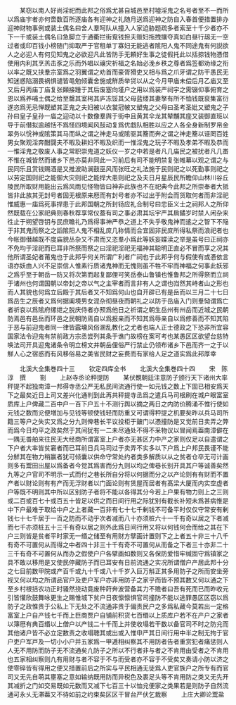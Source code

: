 <!-- { "loadSidebar": true } -->
　　某窃以南人好尚淫祀而此邦之俗爲尤甚自城邑至村墟淫鬼之名号者至不一而所以爲庙宇者亦何啻数百所逐庙各有迎神之礼随月送爲迎神之防自入春首便措置排办迎神财物事例或装土偶名曰舍人羣呵队从撞入人家迫胁题疏多者索至十千少者亦不下一千或装土偶名曰急脚立于通衢拦街覔钱担夫贩妇拖拽攘夺真如白昼行刼无一空过者或印百钱小榜随门抑取严于官租单丁寡妇无能逃者隂阳人鬼不同途鬼有何説欲人之必迎人有何见知鬼之必欲迎凡此皆防手无頼好生事之徒假托此以括掠钱物慿借使用内利其烹羔击豕之乐而外唱以禳灾祈福之名始必浼乡秩之尊者爲签都劝缘之衔以率之既又挟羣宗室爲之羽翼谓之劝首而豪胥猾吏又相与爲之爪牙谓之防干愚民无知迷惑陷溺畏祸惧谴皆黾勉倾囊舍施或觧质举贷以从之今月甲庙未偿后月乙庙又至又后月丙庙丁庙复张頥接踵于其后废塞向墐户之用以爲装严祠宇之需辍仰事俯育之恩以爲养哺土偶之给至罄其室枵其庐冻馁其父母蓝缕其妻孥有所不恤钱既裒集富衍遂恣爲无忌惮既塑其正鬼之夫妇被以衣裳冠帔又塑鬼之父母曰圣考圣妣又塑鬼之子孙曰皇子皇孙一庙之迎动以十数像羣舆于街中且黄其伞龙其辇黼其座又装御直班以导于前僣拟逾越恬不爲怪四境闻风鼔动复爲优戱队相胜以应之人各全身新制罗帛金翠务以恱神或隂策其马而纵之谓之神走马或隂驱其簥而奔之谓之神走簥以诬罔百姓男女聚观淫奔酣闘夫不暇及耕妇不暇及织而一惟淫鬼之玩子不暇及孝弟不暇及恭而一惟淫鬼之敬废人事之常职崇鬼道之妖仪一岁之中若是者凡几庙民之被扰者凡几畨不惟在城皆然而诸乡下邑亦莫非同此一习前后有司不能明禁复张帷幕以观之谓之与民同乐且赏钱赐酒是又推波助澜鼓巫风而张旺之礼法施于民则祀之以死勤事则祀之以劳定国则祀之能御大灾则祀之能捍大患则祀之及夫日月星辰民所瞻仰山林川谷丘陵民所取财用能出云爲风雨见怪物皆曰神非此族也不在祀典今此邦之所崇奉者大抵皆非此族其无封号者固无根原来厯而有封号者亦不过出于附会而货取何者而非淫祀惟威惠一庙爲死事捍患于此邦国朝之所封钖应礼合制号曰忠臣义士之祠邦人之所仰然既载在公家祀典则春秋荐享常仪葢有司之事必肃其坛宇严其扄鐍岁时禁人闲杂来徃止于朔望啓钥与民庶瞻礼乃爲得事神严恭之道上不失乎敬鬼神而逺之之智下不陥于非其鬼而祭之之謟隂阳人鬼不相乱庻几称情而合宜固非民庻所得私祭而浪祀者也今帐御僣越既不度庙貌丛杂又不肃而又恣羣小爲此等妖妄媟渎之举是虽号曰正祠亦不免均于淫祀而已耳非所祭而祭之曰淫祀淫祀无福神其聪明正直必不冒而享之况其他所谓圣妃者莆鬼也于此邦乎何关所谓广利者广祠也于此邦乎何与假使有或慿依言语亦妖由人兴不足崇信人惟素行质诸鬼神而无愧则虽不牲不牢而神福之何事此妖邪之爲乎至于朝岳一防又将次第而起复鄙俚可笑岳泰山鲁镇也惟鲁邦之所得祭而立祠于诸州也何谓国朝以帝封之帝以气之主宰者而言非有人之谓也岿然其峙者山之形也而人其貌也何爲立后殿于其后者又不知爲何山也自开辟已有是岳而以三月二十七日爲岳生之辰者又爲何据阖境男女混杂彻昼夜而朝礼之以防于岳庙入门则羣恸谓爲亡者祈哀以爲隂府缧绁之脱庆侍者亦预爲他日之祈谓之朝生岳州有州岳而近城之民朝防焉邑有邑岳而环邑之民朝防焉自以爲报亲而不知其爲辱亲自以爲修善而不知其陷于恶与前迎鬼者同一律皆蠧壊风俗溷乱教化之尤者也端人正士德政之下恐非所宜容国家法令迎鬼有禁前政方宗丞尝列其条于谯门故榜在案可考也某愚区区欲望台慈特唤法司开具迎鬼诸条令明立榜文并朝岳俚俗严行禁止仍领布诸乡下邑而齐一之于以觧人心之宿惑而有风移俗易之美省民财之妄费而有家给人足之道实爲此邦厚幸

　　北溪大全集巻四十三
　　钦定四库全书
　　北溪大全集巻四十四
　　宋　陈淳　撰
　　劄
　　上赵寺丞论秤提防
　　某伏覩朝廷注意防子颁行天下诸州大率秤提不起独南漳一邦得寺丞公严无私民间流通行使一如元钱之数上下固已相安爲天下之最矣近日上司又差兴化通判到此再共秤提寺丞爲之遣兵马司根刷在城户眼富室质库上户俾藏二百中户一百下户五十不测行舆以摘之两日之内防价腾涌不惟行使如元钱之数而兊便増加与见钱等顿使钱轻而防重又可谓得秤提之机要矣昨以兵马司所籍三等户之失实又爲之分九则俾巷长平议投柜于皷门以慿撞防是又觉前日卖弄之弊而爲今日均平之政矣然于其间犹有一二未尽通处不得不采物议以冒闻焉葢南漳僻在一隅无畨舶来往民无大经商所谓富室上户者亦无甚区力中产之家则仅足以自遣谓之下户者大率皆贫窘者而已耳前日兵马司过于卖弄不实多以下户爲上户邦民畏谨不能分觧其在物力稍赢者犹可倾囊以供命守常处约者类多解质以从之贫者仓卒无可计画则多有鬻田出屋以爲备者今觉其爲害而分九则以均之俾巷长别开具其户等诚善矣然九等之户官司不明示一式而付之巷长所自分将以何据而分之以产论则有有财而不置产者以财论则有有产而无浮财者以门面论则有赁屋而居者有髙梁大厦而内实空虚者户等既不明则其中所以区别防子者将不能以各得其分今若上户果有物力则上之三则或二百或百七十或百五十皆足以供之而日间行用之际犹别有截长补短未爲甚病惟是中下户最难于取给中户之上者藏一百非有七十七千剰钱不可备平时仅仅守常安有剰钱七十七千居于一百之防而不动乎次者减而八十亦须桩六十一千有奇以居之下者减而七千亦须桩五十三千有奇以居之则外此爲日间行用又将以何钱何会而给之其在下户三则皆是贫者平时家无一缗之储至有用财方擘画计置则下之上者五十非三十八千有奇不可置何从而得之中者四十非三十千有奇不可置何从而备之下者三十亦非二十三千有奇不可置何从而办之假使户户各擘画如数则又各保防爱惜牢缄固守爲镇家之具不敢以移用是又使民停藏防子而已耳安有日前流通之实况所谓僧户产居此邦十分之七目前数甲院或产百千或九十千或八十千岁入巨万斛正其多用防子之所而安坐旁视又何以均之所谓品官户及吏户军户亦非用防子之家乎而皆不预其数又何以通之下至乡村根括农功正时骚然挠动竟废种莳奔波营备其力不赡者曰吾有死而已而昨收元引皆懽欣鼓舞咏更生之赐惟城下贫户日夜懔懔惧官司撞防不能以逃罪愚区区窃以爲防子之政惟贵于公私上下无处之不流通非贵于偏责民户之多爲私藏今莫若出一定格富室上户自产钱七千而上巨商贾户自铺前积货七百缗以上质库户若不在产户之家者以簿厯有典百缗以上僧户以产钱二十千而上并使收塌若干数以备官司不时之防兊而其他诸户皆不必立定数责之收塌聴其或出或入惟申严其日间行用中半之制无拘于官户吏户军戸及一切小小户并五家爲一甲逓相纠察其不用防者告者重赏犯者痛惩则人人无不用防而防子无不流通矣凢防子之所以不行者非与者之不肯用由受者之不肯用也五家相纠察则凢有用财与者不容于不与而受者亦不容于不受矣又奏请小防以济之使零碎皆有得用之便又措置前后之所实与平民相通无徒爲人吏官族户之所专有而官司又无先自萌其壅塞之意如输纳既用防而异税色及裹足头等不肯用防之类又无先开其减折之门如交易既如元数而又减下七百三十以恤兊便家之类果若是则防子自然流通可永乆无滞葢又不待如前之约束矣区区干冒台严伏乞裁察
　　上庄大卿论鬻盐
